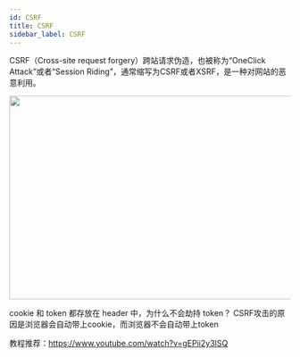 ```yaml
---
id: CSRF
title: CSRF
sidebar_label: CSRF
---
```


CSRF（Cross-site request forgery）跨站请求伪造，也被称为“OneClick Attack”或者“Session Riding”，通常缩写为CSRF或者XSRF，是一种对网站的恶意利用。


<div align="center">
    <img width="640" height="365" src="https://cosmos-x.oss-cn-hangzhou.aliyuncs.com/xwd1jG.png" />
</div>

cookie 和 token 都存放在 header 中，为什么不会劫持 token？
CSRF攻击的原因是浏览器会自动带上cookie，而浏览器不会自动带上token

教程推荐：https://www.youtube.com/watch?v=gEPii2y3ISQ
